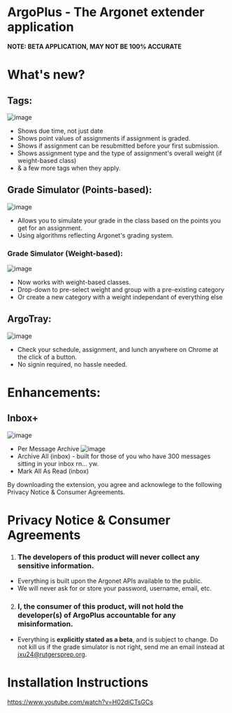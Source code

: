 # ArgoPlus - The Argonet extender application

**NOTE: BETA APPLICATION, MAY NOT BE 100% ACCURATE**

# What's new?

## Tags:

![image](https://user-images.githubusercontent.com/50122069/194688081-c3a7b64b-d258-4153-a4c8-41c38b3cc107.png)
* Shows due time, not just date
* Shows point values of assignments if assignment is graded.
* Shows if assignment can be resubmitted before your first submission.
* Shows assignment type and the type of assignment's overall weight (if weight-based class)
* & a few more tags when they apply.

## Grade Simulator (Points-based):

![image](https://user-images.githubusercontent.com/50122069/194688092-b4adc3f6-a35d-43c0-adb8-46a8a7f75d8f.png)
* Allows you to simulate your grade in the class based on the points you get for an assignment.
* Using algorithms reflecting Argonet's grading system.

### Grade Simulator (Weight-based):
![image](https://user-images.githubusercontent.com/50122069/197096148-521bc410-41d1-4c2b-9080-9d8fccd70e71.png)
* Now works with weight-based classes.
* Drop-down to pre-select weight and group with a pre-existing category
* Or create a new category with a weight independant of everything else

## ArgoTray:

![image](https://user-images.githubusercontent.com/50122069/197096343-385fc3f8-b341-4968-8004-f59b92a371f5.png)
* Check your schedule, assignment, and lunch anywhere on Chrome at the click of a button. 
* No signin required, no hassle needed. 

# Enhancements:

## Inbox+

![image](https://user-images.githubusercontent.com/50122069/194688382-8fcc0398-387d-4cd5-b79f-13d9e316403b.png)
* Per Message Archive
![image](https://user-images.githubusercontent.com/50122069/194688408-06b58895-69d3-42e8-bc9f-0db40a78025e.png)
* Archive All (inbox) - built for those of you who have 300 messages sitting in your inbox rn... yw.
* Mark All As Read (inbox)

By downloading the extension, you agree and acknowlege to the following Privacy Notice & Consumer Agreements.

# Privacy Notice & Consumer Agreements
1. ### **The developers of this product will never collect any sensitive information**. 
* Everything is built upon the Argonet APIs available to the public. 
* We will never ask for or store your password, username, email, etc.

2. ### **I, the consumer of this product, will not hold the developer(s) of ArgoPlus accountable for any misinformation.** 
* Everything is **explicitly stated as a beta**, and is subject to change. Do not kill us if the grade simulator is not right, send me an email instead at jxu24@rutgersprep.org.

# Installation Instructions

https://www.youtube.com/watch?v=H02diCTsGCs
